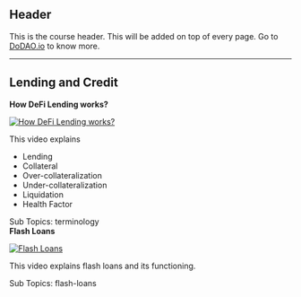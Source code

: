 ## Header
This is the course header. This will be added on top of every page. Go to [DoDAO.io](https://www.dodao.io) to know more.

 ---
 
 ## Lending and Credit
 
  **How DeFi Lending works?**
 
 [![How DeFi Lending works?](https://img.youtube.com/vi/rcLlamPNvrA/0.jpg)](https://www.youtube.com/watch?v=rcLlamPNvrA)     
 
 This video explains
  - Lending
  - Collateral
  - Over-collateralization
  - Under-collateralization
  - Liquidation
  - Health Factor
    
 
 Sub Topics: terminology    
  **Flash Loans**
 
 [![Flash Loans](https://img.youtube.com/vi/mCJUhnXQ76s/0.jpg)](https://www.youtube.com/watch?v=mCJUhnXQ76s)     
 
 This video explains flash loans and its functioning.
    
 
 Sub Topics: flash-loans    
 
